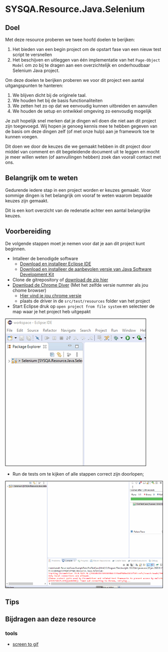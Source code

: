 # SYSQA.Resource.Java.Selenium

## Doel

Met deze resource proberen we twee hoofd doelen te berijken:

1. Het bieden van een begin project om de opstart fase van een nieuw test script te versnellen
1. Het beschijven en uitleggen van één implementatie van het `Page-Object Model` om zo bij te dragen aan een overzichtelijk en onderhoudbaar Selenium Java project.

Om deze doelen te berijken proberen we voor dit project een aantal uitgangspunten te hanteren:

1. We blijven dicht bij de originele taal.
1. We houden het bij de basis functionaliteiten 
1. We zetten het zo op dat we eenvoudig kunnen uitbreiden en aanvullen
1. We houden de setup en ontwikkel omgeving zo eenvoudig mogelijk

Je zult hopelijk snel merken dat je dingen wil doen die niet aan dit project zijn toegevoegd. Wij hopen je genoeg kennis mee te hebben gegeven van de basis om deze dingen zelf (of met onze hulp) aan je framework toe te kunnen voegen.

Dit doen we door de keuzes die we gemaakt hebben in dit project door middel van comment en dit begeleidende document uit te leggen en mocht je meer willen weten (of aanvullingen hebben) zoek dan voorall contact met ons.


## Belangrijk om te weten

Gedurende iedere stap in een project worden er keuzes gemaakt. Voor sommige dingen is het belangrijk om vooraf te weten waarom bepaalde keuzes zijn gemaakt.

Dit is een kort overzicht van de redenatie achter een aantal belangrijke keuzes.


## Voorbereiding
De volgende stappen moet je nemen voor dat je aan dit project kunt beginnen.
* Intalleer de benodigde software
    * [Download en installeer Eclipse IDE](https://www.eclipse.org/downloads/)
    * [Download en installeer de aanbevolen versie van Java Software Development Kit](https://www.oracle.com/technetwork/java/javase/downloads/jdk11-downloads-5066655.html)
* Clone de gitrepository of [download de zip hier](https://github.com/SYSQA-ExpertiseLeadership/SYSQA.Resource.Java.Selenium-/archive/master.zip)
* [Download de Chrome Diver](https://chromedriver.chromium.org/) (Met het zelfde versie nummer als jou chome browser)
    * [Hier vind je jou chrome versie](chrome://settings/help)
    * plaats de driver in de `src/test/resources` folder van het project
* Start Eclipse druk op `open project from file system` en selecteer de map waar je het project heb uitgepakt 

<img style="border: 1px solid black;" src="./resources/LoadProject.gif">

* Run de tests om te kijken of alle stappen correct zijn doorlopen;


<img style="border: 1px solid black;" src="./resources/RunTests.gif">

## Tips

## Bijdragen aan deze resource

### tools 
* [screen to gif](https://chocolatey.org/packages/screentogif)